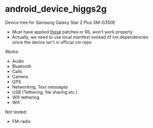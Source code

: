 android_device_higgs2g
======================

Device tree for Samsung Galaxy Star 2 Plus SM-G350E
* Must have applied [these](https://gist.github.com/pawitp/9433442) patches or RIL won't work properly.
* Actually, we need to use local manifest instead of cm.dependencies since the device isn't in official cm repo

Works:
* Audio
* Bluetooth
* Calls
* Camera
* GPS
* Networking, Text messages
* USB (Tethering, file sharing etc.)
* Wifi tethering
* Wifi

Not tested:
* FM-radio
